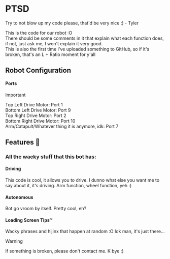# PTSD
Try to not blow up my code please, that'd be very nice :) - Tyler

This is the code for our robot :O                                                                                                                                                                                   
There should be some comments in it that explain what each function does, if not, just ask me, I won't explain it very good.                                                                                        
This is also the first time I've uploaded something to GitHub, so if it's broken, that's an L + Ratio moment for y'all                                                                                              
  
## Robot Configuration
#### Ports
> [!IMPORTANT]
> Top Left Drive Motor: Port 1                                                                                                                                      
> Bottom Left Drive Motor: Port 9                                                                                                                                   
> Top Right Drive Motor: Port 2                                                                                                                                     
> Bottom Right Drive Motor: Port 10                                                                                                                                
> Arm/Catapult/Whatever thing it is anymore, idk: Port 7                                                                                                            

## Features 🥔
### All the wacky stuff that this bot has:

#### Driving
This code is cool, it allows you to drive. I dunno what else you want me to say about it, it's driving. Arm function, wheel function, yeh :)
#### Autonomous
Bot go vroom by itself. Pretty cool, eh?
#### Loading Screen Tips™
Wacky phrases and hijinx that happen at random :O
Idk man, it's just there...

> [!WARNING]
> If something is broken, please don't contact me. K bye :)
